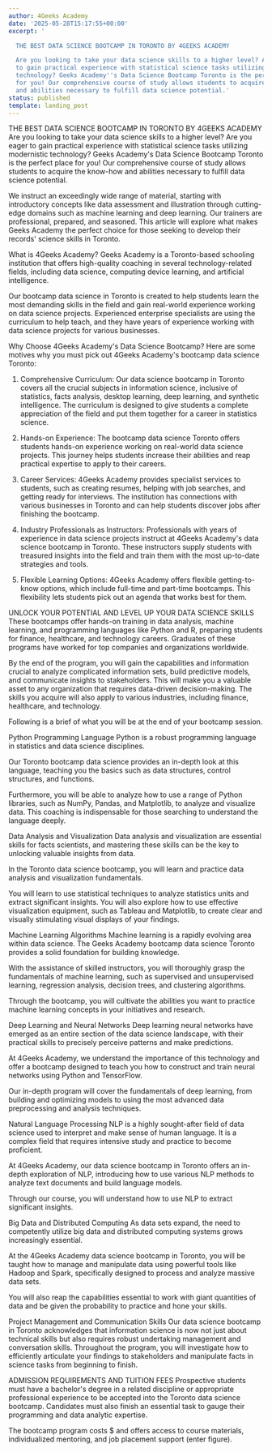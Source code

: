 ```yaml
---
author: 4Geeks Academy
date: '2025-05-28T15:17:55+00:00'
excerpt: '

  THE BEST DATA SCIENCE BOOTCAMP IN TORONTO BY 4GEEKS ACADEMY

  Are you looking to take your data science skills to a higher level? Are you eager
  to gain practical experience with statistical science tasks utilizing modernistic
  technology? Geeks Academy''s Data Science Bootcamp Toronto is the perfect place
  for you! Our comprehensive course of study allows students to acquire the know-how
  and abilities necessary to fulfill data science potential.'
status: published
template: landing_post
---
```





THE BEST DATA SCIENCE BOOTCAMP IN TORONTO BY 4GEEKS ACADEMY
Are you looking to take your data science skills to a higher level? Are you eager to gain practical experience with statistical science tasks utilizing modernistic technology? Geeks Academy's Data Science Bootcamp Toronto is the perfect place for you! Our comprehensive course of study allows students to acquire the know-how and abilities necessary to fulfill data science potential.

 We instruct an exceedingly wide range of material, starting with introductory concepts like data assessment and illustration through cutting-edge domains such as machine learning and deep learning. Our trainers are professional, prepared, and seasoned. This article will explore what makes Geeks Academy the perfect choice for those seeking to develop their records' science skills in Toronto.

What is 4Geeks Academy?
Geeks Academy is a Toronto-based schooling institution that offers high-quality coaching in several technology-related fields, including data science, computing device learning, and artificial intelligence.

Our bootcamp data science in Toronto is created to help students learn the most demanding skills in the field and gain real-world experience working on data science projects. Experienced enterprise specialists are using the curriculum to help teach, and they have years of experience working with data science projects for various businesses.

Why Choose 4Geeks Academy's Data Science Bootcamp?
Here are some motives why you must pick out 4Geeks Academy's bootcamp data science Toronto:
1. Comprehensive Curriculum: Our data science bootcamp in Toronto covers all the crucial subjects in information science, inclusive of statistics, facts analysis, desktop learning, deep learning, and synthetic intelligence. The curriculum is designed to give students a complete appreciation of the field and put them together for a career in statistics science.

2. Hands-on Experience: The bootcamp data science Toronto offers students hands-on experience working on real-world data science projects. This journey helps students increase their abilities and reap practical expertise to apply to their careers.

3. Career Services: 4Geeks Academy provides specialist services to students, such as creating resumes, helping with job searches, and getting ready for interviews. The institution has connections with various businesses in Toronto and can help students discover jobs after finishing the bootcamp.

4. Industry Professionals as Instructors: Professionals with years of experience in data science projects instruct at 4Geeks Academy's data science bootcamp in Toronto. These instructors supply students with treasured insights into the field and train them with the most up-to-date strategies and tools.

5. Flexible Learning Options: 4Geeks Academy offers flexible getting-to-know options, which include full-time and part-time bootcamps. This flexibility lets students pick out an agenda that works best for them.

UNLOCK YOUR POTENTIAL AND LEVEL UP YOUR DATA SCIENCE SKILLS
These bootcamps offer hands-on training in data analysis, machine learning, and programming languages like Python and R, preparing students for finance, healthcare, and technology careers. Graduates of these programs have worked for top companies and organizations worldwide.
 
By the end of the program, you will gain the capabilities and information crucial to analyze complicated information sets, build predictive models, and communicate insights to stakeholders. This will make you a valuable asset to any organization that requires data-driven decision-making. The skills you acquire will also apply to various industries, including finance, healthcare, and technology.

Following is a brief of what you will be at the end of your bootcamp session.

Python Programming Language
Python is a robust programming language in statistics and data science disciplines. 

Our Toronto bootcamp data science provides an in-depth look at this language, teaching you the basics such as data structures, control structures, and functions.

Furthermore, you will be able to analyze how to use a range of Python libraries, such as NumPy, Pandas, and Matplotlib, to analyze and visualize data. This coaching is indispensable for those searching to understand the language deeply.

Data Analysis and Visualization
Data analysis and visualization are essential skills for facts scientists, and mastering these skills can be the key to unlocking valuable insights from data.

In the Toronto data science bootcamp, you will learn and practice data analysis and visualization fundamentals. 

You will learn to use statistical techniques to analyze statistics units and extract significant insights. You will also explore how to use effective visualization equipment, such as Tableau and Matplotlib, to create clear and visually stimulating visual displays of your findings. 

Machine Learning Algorithms
Machine learning is a rapidly evolving area within data science. The Geeks Academy bootcamp data science Toronto provides a solid foundation for building knowledge. 

With the assistance of skilled instructors, you will thoroughly grasp the fundamentals of machine learning, such as supervised and unsupervised learning, regression analysis, decision trees, and clustering algorithms. 

Through the bootcamp, you will cultivate the abilities you want to practice machine learning concepts in your initiatives and research. 

Deep Learning and Neural Networks
Deep learning neural networks have emerged as an entire section of the data science landscape, with their practical skills to precisely perceive patterns and make predictions.

At 4Geeks Academy, we understand the importance of this technology and offer a bootcamp designed to teach you how to construct and train neural networks using Python and TensorFlow. 

Our in-depth program will cover the fundamentals of deep learning, from building and optimizing models to using the most advanced data preprocessing and analysis techniques. 

Natural Language Processing
NLP is a highly sought-after field of data science used to interpret and make sense of human language. It is a complex field that requires intensive study and practice to become proficient. 

At 4Geeks Academy, our data science bootcamp in Toronto offers an in-depth exploration of NLP, introducing how to use various NLP methods to analyze text documents and build language models.

Through our course, you will understand how to use NLP to extract significant insights.

Big Data and Distributed Computing
As data sets expand, the need to competently utilize big data and distributed computing systems grows increasingly essential.

 At the 4Geeks Academy data science bootcamp in Toronto, you will be taught how to manage and manipulate data using powerful tools like Hadoop and Spark, specifically designed to process and analyze massive data sets. 

You will also reap the capabilities essential to work with giant quantities of data and be given the probability to practice and hone your skills.


Project Management and Communication Skills
Our data science bootcamp in Toronto acknowledges that information science is now not just about technical skills but also requires robust undertaking management and conversation skills. 
Throughout the program, you will investigate how to efficiently articulate your findings to stakeholders and manipulate facts in science tasks from beginning to finish. 

ADMISSION REQUIREMENTS AND TUITION FEES
Prospective students must have a bachelor's degree in a related discipline or appropriate professional experience to be accepted into the Toronto data science bootcamp. Candidates must also finish an essential task to gauge their programming and data analytic expertise.

The bootcamp program costs $ and offers access to course materials, individualized mentoring, and job placement support (enter figure).
 


